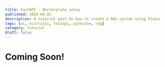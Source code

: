 ```yaml
---
title: FastAPI - Boilerplate setup
published: 2024-04-02
description: A tutorial post on how to create a RAG system using Pinecone, MistralAI and FastAPI
tags: [ai, mistralai, fastapi, pinecone, rag]
category: Tutorial
draft: false
---
```


# Coming Soon!

